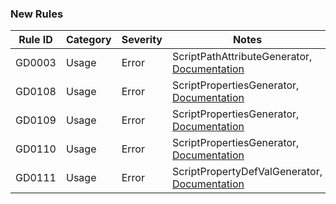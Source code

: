 ### New Rules

Rule ID | Category | Severity | Notes
--------|----------|----------|--------------------
GD0003  |  Usage   |  Error   | ScriptPathAttributeGenerator, [Documentation](https://docs.godotengine.org/en/latest/tutorials/scripting/c_sharp/diagnostics/GD0003.html)
GD0108  |  Usage   |  Error   | ScriptPropertiesGenerator, [Documentation](https://docs.godotengine.org/en/latest/tutorials/scripting/c_sharp/diagnostics/GD0108.html)
GD0109  |  Usage   |  Error   | ScriptPropertiesGenerator, [Documentation](https://docs.godotengine.org/en/latest/tutorials/scripting/c_sharp/diagnostics/GD0109.html)
GD0110  |  Usage   |  Error   | ScriptPropertiesGenerator, [Documentation](https://docs.godotengine.org/en/latest/tutorials/scripting/c_sharp/diagnostics/GD0110.html)
GD0111  |  Usage   |  Error   | ScriptPropertyDefValGenerator, [Documentation](https://docs.godotengine.org/en/stable/tutorials/scripting/c_sharp/diagnostics/GD0111.html)
